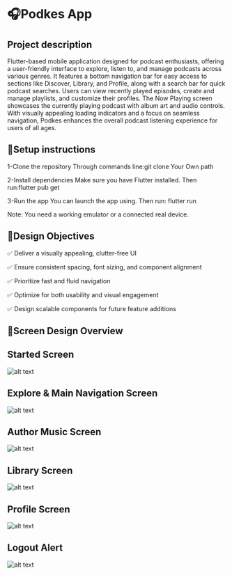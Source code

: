 # 🎧Podkes App

## Project description

Flutter-based mobile application designed for podcast enthusiasts, offering a user-friendly interface to explore, listen to, and manage podcasts across various genres. It features a bottom navigation bar for easy access to sections like Discover, Library, and Profile, along with a search bar for quick podcast searches. Users can view recently played episodes, create and manage playlists, and customize their profiles. The Now Playing screen showcases the currently playing podcast with album art and audio controls. With visually appealing loading indicators and a focus on seamless navigation, Podkes enhances the overall podcast listening experience for users of all ages.


## 🎨Setup instructions

1-Clone the repository Through commands line:git clone Your Own path

2-Install dependencies Make sure you have Flutter installed. Then run:flutter pub get

3-Run the app You can launch the app using. Then run: flutter run

Note: You need a working emulator or a connected real device.


## 🎯Design Objectives

✅ Deliver a visually appealing, clutter-free UI

✅ Ensure consistent spacing, font sizing, and component alignment

✅ Prioritize fast and fluid navigation

✅ Optimize for both usability and visual engagement

✅ Design scalable components for future feature additions




 ## 📱Screen Design Overview
 

## Started Screen
![alt text](ScreenShout/image1.png)



## Explore  & Main Navigation Screen

![alt text](ScreenShout/image2.png)


## Author Music Screen

![alt text](ScreenShout/image3.png)


## Library Screen


![alt text](ScreenShout/image4.png)

## Profile  Screen

![alt text](ScreenShout/image5.png)

## Logout  Alert

![alt text](ScreenShout/image6.png)
